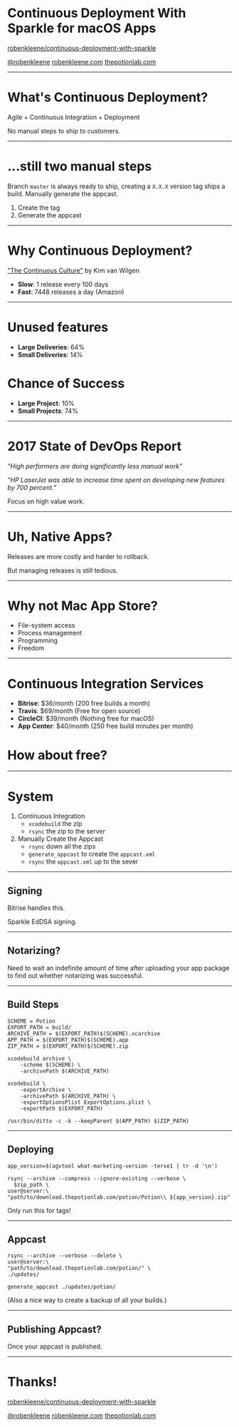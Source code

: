 # Continuous Deployment With Sparkle for macOS Apps

[robenkleene/continuous-deployment-with-sparkle](https://github.com/robenkleene/continuous-deployment-with-sparkle)

[@robenkleene](https://twitter.com/robenkleene)
[robenkleene.com](https://robenkleene.com)
[thepotionlab.com](https://thepotionlab.com)

---

# What's Continuous Deployment?

Agile + Continuous Integration + Deployment

No manual steps to ship to customers.

---

# ...still two manual steps

Branch `master` is always ready to ship, creating a `X.X.X` version tag ships a build. Manually generate the appcast.

1. Create the tag
2. Generate the appcast

---

# Why Continuous Deployment?

["The Continuous Culture"](https://www.youtube.com/watch?v=x47pgeWxXHY) by Kim van Wilgen

- **Slow**: 1 release every 100 days
- **Fast**: 7448 releases a day (Amazon)

---

# Unused features

- **Large Deliveries**: 64% 
- **Small Deliveries**: 14%

# Chance of Success

- **Large Project**: 10%
- **Small Projects**: 74%

---

# 2017 State of DevOps Report

*"High performers are doing significantly less manual work"*

*"HP LaserJet was able to increase time spent on developing new features by 700 percent."*

Focus on high value work.

---

# Uh, Native Apps?

Releases are more costly and harder to rollback.

But managing releases is still tedious.

---

# Why not Mac App Store?

- File-system access
- Process management
- Programming
- Freedom

---

# Continuous Integration Services

- **Bitrise**: $36/month (200 free builds a month)
- **Travis**: $69/month (Free for open source)
- **CircleCI**: $39/month (Nothing free for macOS)
- **App Center**: $40/month (250 free build minutes per month)

# How about free?

---

# System

1. Continuous Integration
	- `xcodebuild` the zip
	- `rsync` the zip to the server
2. Manually Create the Appcast
	- `rsync` down all the zips
	- `generate_appcast` to create the `appcast.xml`
	- `rsync` the `appcast.xml` up to the sever

---

## Signing

Bitrise handles this.

Sparkle EdDSA signing.

---

## Notarizing?

Need to wait an indefinite amount of time after uploading your app package to find out whether notarizing was successful.

---

## Build Steps

	SCHEME = Potion
	EXPORT_PATH = build/
	ARCHIVE_PATH = $(EXPORT_PATH)$(SCHEME).xcarchive
	APP_PATH = $(EXPORT_PATH)$(SCHEME).app
	ZIP_PATH = $(EXPORT_PATH)$(SCHEME).zip

	xcodebuild archive \
		-scheme $(SCHEME) \
		-archivePath $(ARCHIVE_PATH)

	xcodebuild \
		-exportArchive \
		-archivePath $(ARCHIVE_PATH) \
		-exportOptionsPlist ExportOptions.plist \
		-exportPath $(EXPORT_PATH)

	/usr/bin/ditto -c -k --keepParent $(APP_PATH) $(ZIP_PATH)

---

## Deploying

	app_version=$(agvtool what-marketing-version -terse1 | tr -d '\n')

	rsync --archive --compress --ignore-existing --verbose \
	  $zip_path \
	user@server:\
	"path/to/download.thepotionlab.com/potion/Potion\\ ${app_version}.zip"

Only run this for tags!

---

## Appcast

	rsync --archive --verbose --delete \
	user@server:\
	"path/to/download.thepotionlab.com/potion/" \
	./updates/

	generate_appcast ./updates/potion/

(Also a nice way to create a backup of all your builds.)

---

## Publishing Appcast?

Once your appcast is published.

---

# Thanks!

[robenkleene/continuous-deployment-with-sparkle](https://github.com/robenkleene/continuous-deployment-with-sparkle)

[@robenkleene](https://twitter.com/robenkleene)
[robenkleene.com](https://robenkleene.com)
[thepotionlab.com](https://thepotionlab.com)
